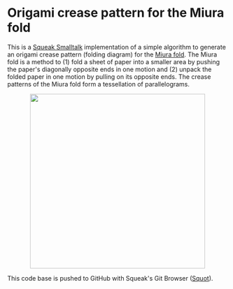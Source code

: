 # Origami crease pattern for the Miura fold

This is a [Squeak Smalltalk](https://squeak.org/) implementation of a simple algorithm to generate an origami crease pattern (folding diagram) for the [Miura fold](https://en.wikipedia.org/wiki/Miura_fold). The Miura fold is a method to (1) fold a sheet of paper into a smaller area by pushing the paper's diagonally opposite ends in one motion and (2) unpack the folded paper in one motion by pulling on its opposite ends. The crease patterns of the Miura fold form a tessellation of parallelograms.

<p align="center">
  <img src="../images/miura-desktop.jpg" width="400" />
</p>

This code base is pushed to GitHub with Squeak's Git Browser ([Squot](https://github.com/hpi-swa/Squot)). 

